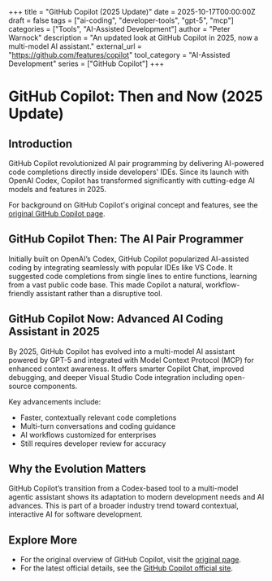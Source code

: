+++
title = "GitHub Copilot (2025 Update)"
date = 2025-10-17T00:00:00Z
draft = false
tags = ["ai-coding", "developer-tools", "gpt-5", "mcp"]
categories = ["Tools", "AI-Assisted Development"]
author = "Peter Warnock"
description = "An updated look at GitHub Copilot in 2025, now a multi-model AI assistant."
external_url = "https://github.com/features/copilot"
tool_category = "AI-Assisted Development"
series = ["GitHub Copilot"]
+++

# GitHub Copilot: Then and Now (2025 Update)

## Introduction

GitHub Copilot revolutionized AI pair programming by delivering AI-powered code completions directly inside developers' IDEs. Since its launch with OpenAI Codex, Copilot has transformed significantly with cutting-edge AI models and features in 2025.

For background on GitHub Copilot's original concept and features, see the [original GitHub Copilot page](/tools/github-copilot-original-ai-pair-programmer/).

## GitHub Copilot Then: The AI Pair Programmer

Initially built on OpenAI’s Codex, GitHub Copilot popularized AI-assisted coding by integrating seamlessly with popular IDEs like VS Code. It suggested code completions from single lines to entire functions, learning from a vast public code base. This made Copilot a natural, workflow-friendly assistant rather than a disruptive tool.

## GitHub Copilot Now: Advanced AI Coding Assistant in 2025

By 2025, GitHub Copilot has evolved into a multi-model AI assistant powered by GPT-5 and integrated with Model Context Protocol (MCP) for enhanced context awareness. It offers smarter Copilot Chat, improved debugging, and deeper Visual Studio Code integration including open-source components.

Key advancements include:

- Faster, contextually relevant code completions
- Multi-turn conversations and coding guidance
- AI workflows customized for enterprises
- Still requires developer review for accuracy


## Why the Evolution Matters

GitHub Copilot’s transition from a Codex-based tool to a multi-model agentic assistant shows its adaptation to modern development needs and AI advances. This is part of a broader industry trend toward contextual, interactive AI for software development.

## Explore More

- For the original overview of GitHub Copilot, visit the [original page](/tools/github-copilot-original-ai-pair-programmer/).
- For the latest official details, see the [GitHub Copilot official site](https://github.com/features/copilot).